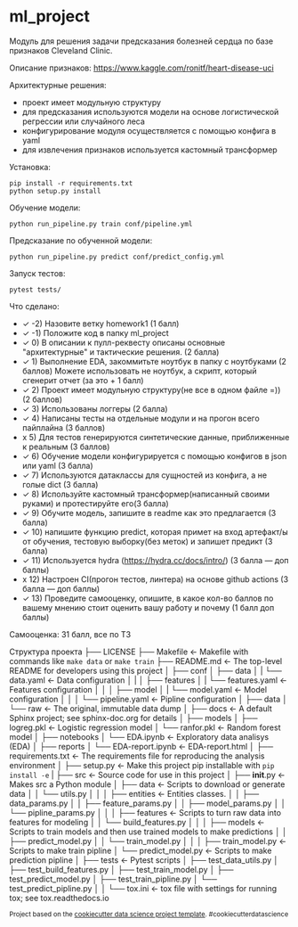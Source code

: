 ml_project
==============================

Модуль для решения задачи предсказания болезней сердца по базе признаков Cleveland Clinic.

Описание признаков: https://www.kaggle.com/ronitf/heart-disease-uci

Архитектурные решения:
- проект имеет модульную структуру
- для предсказания используются модели на основе логистической регрессии или случайного леса
- конфигурирование модуля осуществляется с помощью конфига в yaml
- для извлечения признаков используется кастомный трансформер 

Установка:

    pip install -r requirements.txt
    python setup.py install

Обучение модели:

    python run_pipeline.py train conf/pipeline.yml

Предсказание по обученной модели:

    python run_pipeline.py predict conf/predict_config.yml

Запуск тестов:

    pytest tests/

Что сделано:
- ✓ -2) Назовите ветку homework1 (1 балл)
- ✓ -1) Положите код в папку ml_project
- ✓ 0) В описании к пулл-реквесту описаны основные "архитектурные" и тактические решения. (2 балла)
- ✓ 1) Выполнение EDA, закоммитьте ноутбук в папку с ноутбуками (2 баллов)
       Можете использовать не ноутбук, а скрипт, который сгенерит отчет (за это + 1 балл)
- ✓ 2) Проект имеет модульную структуру(не все в одном файле =)) (2 баллов)
- ✓ 3) Использованы логгеры (2 балла)
- ✓ 4) Написаны тесты на отдельные модули и на прогон всего пайплайна (3 баллов)
- x 5) Для тестов генерируются синтетические данные, приближенные к реальным (3 баллов)
- ✓ 6) Обучение модели конфигурируется с помощью конфигов в json или yaml (3 балла)
- ✓ 7) Используются датаклассы для сущностей из конфига, а не голые dict (3 балла) 
- ✓ 8) Используйте кастомный трансформер(написанный своими руками) и протестируйте его(3 балла)
- ✓ 9) Обучите модель, запишите в readme как это предлагается (3 балла)
- ✓ 10) напишите функцию predict, которая примет на вход артефакт/ы от обучения, 
  тестовую выборку(без меток) и запишет предикт (3 балла)  
- ✓ 11) Используется hydra (https://hydra.cc/docs/intro/) (3 балла — доп баллы)
- x 12) Настроен CI(прогон тестов, линтера) на основе github actions (3 балла — доп баллы)
- ✓ 13) Проведите самооценку, опишите, в какое кол-во баллов по вашему мнению стоит оценить вашу работу и почему (1 балл доп баллы) 

Самооценка: 31 балл, все по ТЗ


Структура проекта
├── LICENSE
├── Makefile               <- Makefile with commands like `make data` or `make train`
├── README.md              <- The top-level README for developers using this project
│
├── conf
│   ├── data
│   |   └── data.yaml      <- Data configuration
│   |
│   ├── features
│   |   └── features.yaml  <- Features configuration
│   │
│   ├── model
│   |   └── model.yaml     <- Model configuration
│   │
│   └── pipeline.yaml       <- Pipline configuration
│
├── data
│   └── raw                <- The original, immutable data dump
│
├── docs                   <- A default Sphinx project; see sphinx-doc.org for details
│
├── models
│   ├── logreg.pkl         <- Logistic regression model
│   └── ranfor.pkl         <- Random forest model
│
├── notebooks
│   └── EDA.ipynb          <- Exploratory data analisys (EDA)
│
├── reports
│   └── EDA-report.ipynb   <- EDA-report.html
│
├── requirements.txt       <- The requirements file for reproducing the analysis environment
│
├── setup.py               <- Make this project pip installable with `pip install -e`
|
├── src                    <- Source code for use in this project
│   ├── __init__.py        <- Makes src a Python module
│   ├── data               <- Scripts to download or generate data
│   │   └── utils.py
│   │
│   ├── entities           <- Entities classes.
│   │   ├── data_params.py
│   │   ├── feature_params.py
│   │   ├── model_params.py
│   │   └── pipline_params.py
│   │
│   ├── features           <- Scripts to turn raw data into features for modeling
│   │   └── build_features.py
│   │
│   ├── models             <- Scripts to train models and then use trained models to make predictions
│   │   ├── predict_model.py
│   │   └── train_model.py
│   │
│   ├── train_model.py     <- Scripts to make train pipline
│   └── predict_model.py   <- Scripts to make prediction pipline
│
├── tests                  <- Pytest scripts
│   ├── test_data_utils.py
│   ├── test_build_features.py
│   ├── test_train_model.py
│   ├── test_predict_model.py
│   ├── test_train_pipline.py
│   └── test_predict_pipline.py
│
│
└── tox.ini                <- tox file with settings for running tox; see tox.readthedocs.io


<p><small>Project based on the <a target="_blank" href="https://drivendata.github.io/cookiecutter-data-science/">cookiecutter data science project template</a>. #cookiecutterdatascience</small></p>
